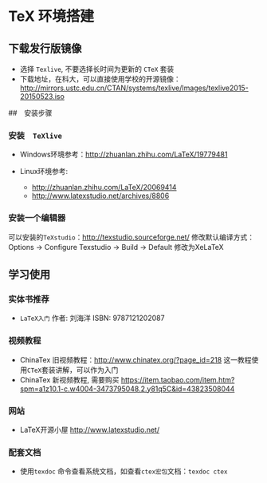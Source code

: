 # TeX 环境搭建

## 下载发行版镜像
- 选择 `Texlive`, 不要选择长时间为更新的 `CTeX` 套装
- 下载地址，在科大，可以直接使用学校的开源镜像：
http://mirrors.ustc.edu.cn/CTAN/systems/texlive/Images/texlive2015-20150523.iso

##　安装步骤

### 安装　`TeXlive`
- Windows环境参考：http://zhuanlan.zhihu.com/LaTeX/19779481

- Linux环境参考:
  * http://zhuanlan.zhihu.com/LaTeX/20069414
  * http://www.latexstudio.net/archives/8806

### 安装一个编辑器

可以安装的`TeXstudio`：http://texstudio.sourceforge.net/
修改默认编译方式：Options -> Configure Texstudio -> Build -> Default 修改为XeLaTeX

## 学习使用
### 实体书推荐
- `LaTeX入门` 作者: 刘海洋 ISBN: 9787121202087

### 视频教程
- ChinaTex 旧视频教程：http://www.chinatex.org/?page_id=218
  这一教程使用`CTeX`套装讲解，可以作为入门
- ChinaTex 新视频教程, 需要购买 https://item.taobao.com/item.htm?spm=a1z10.1-c.w4004-3473795048.2.y81q5C&id=43823508044

### 网站
- LaTeX开源小屋 http://www.latexstudio.net/

### 配套文档
- 使用`texdoc` 命令查看系统文档，如查看`ctex宏包`文档：`texdoc ctex`
